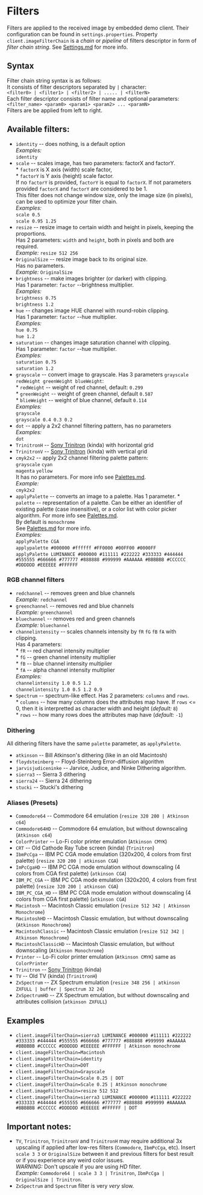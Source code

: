 # Filters

Filters are applied to the received image by embedded demo client.
Their configuration can be found in `settings.properties`.
Property `client.imageFilterChain` is a _chain_ or _pipeline_ of filters descriptor in form of _filter chain string_.
See [Settings.md](https://github.com/SR3u/gphotorepo/blob/master/documentation/Settings.md) for more info.

## Syntax
Filter chain string syntax is as follows:<br>
It consists of filter descriptors separated by `|` character:<br>
`<filter0> | <filter1> | <filter2> | ..... | <filterN>`<br>
Each filter descriptor consists of filter name and optional parameters:<br>
`<filter_name> <param0> <param1> <param2> ... <paramN>`<br>
Filters are be applied from left to right.

## Available filters:
* `identity` -- does nothing, is a default option<br>
        *Examples:*<br>`identity`
* `scale` -- scales image, has two parameters: factorX and factorY.<br>
           * `factorX` is X axis (width) scale factor,<br>
           * `factorY` is Y axis (height) scale factor.<br>
           If no `factorY` is provided, `factorY` is equal to `factorX`.
           If not parameters provided `factorX` and `factorY` are considered to be 1.<br>
           This filter does not change window size, only the image size (in pixels), can be used to optimize your filter chain.<br>
           *Examples:*<br> `scale 0.5`<br> `scale 0.95 1.25`<br>
* `resize` -- resize image to certain width and height in pixels, keeping the proportions.<br>
            Has 2 parameters: `width` and `height`, both in pixels and both are required.<br>
            *Example:* `resize 512 256`<br>
* `OriginalSize` -- resize image back to its original size.<br>Has no parameters.<br>*Example:* `OriginalSize`<br>
* `brightness` -- make images brighter (or darker) with clipping.<br>
            Has 1 parameter: `factor` --brightness multiplier. <br>
            *Examples:*<br>`brightness 0.75`<br>`brightness 1.2`<br>
* `hue` -- changes image HUE channel with round-robin clipping.<br>
            Has 1 parameter: `factor` --hue multiplier. <br>
            *Examples:*<br>`hue 0.75`<br>`hue 1.2`<br>
* `saturation` -- changes image saturation channel with clipping.<br>
            Has 1 parameter: `factor` --hue multiplier. <br>
            *Examples:*<br>`saturation 0.75`<br>`saturation 1.2`<br>                     
* `grayscale` -- convert image to grayscale. Has 3 parameters `grayscale redWeight greenWeight blueWeight`:<br>
            * `redWeight` -- weight of red channel, default: `0.299`<br>
            * `greenWeight` -- weight of green channel, default `0.587`<br>
            * `blieWeight` -- weight of blue channel, default `0.114`<br>
            *Examples:*<br>`grayscale`<br>`grayscale 0.4 0.3 0.2`<br>
* `dot` -- apply a 2x2 channel filtering pattern, has no parameters<br>
        *Examples:*<br>`dot`<br>
* `TrinitronH` -- [Sony Trinitron](https://en.wikipedia.org/wiki/Trinitron) (kinda) with horizontal grid<br>
* `TrinitronV` -- [Sony Trinitron](https://en.wikipedia.org/wiki/Trinitron) (kinda) with vertical grid<br>
* `cmyk2x2` -- apply 2x2 channel filtering palette pattern:<br>
              `grayscale` `cyan`<br>
               `magenta` `yellow`<br>
               It has no parameters.
               For more info see [Palettes.md](https://github.com/SR3u/gphotorepo/blob/master/documentation/Palettes.md).<br>
                *Example:* <br>`cmyk2x2`
* `applyPalette` -- converts an image to a palette. Has 1 parameter.
                * `palette` -- representation of a palette. Can be either an identifier of existing palette (case insensitive), 
                or a color list with color picker algorithm. For more info see [Palettes.md](https://github.com/SR3u/gphotorepo/blob/master/documentation/Palettes.md).<br>
                By default is `monochrome`<br>See [Palettes.md](https://github.com/SR3u/gphotorepo/blob/master/documentation/Palettes.md) for more info.<br>
                *Examples:* <br>`applyPalette CGA`<br>`applypalette #000000 #ffffff #FF0000 #00FF00 #0000FF`<br>
                `applyPalette LUMINANCE #000000 #111111 #222222 #333333 #444444 #555555 #666666 #777777 #888888 #999999 #AAAAAA #BBBBBB #CCCCCC #DDDDDD #EEEEEE #FFFFFF`<br>
### RGB channel filters
* `redchannel` -- removes green and blue channels<br>*Example:* `redchannel`<br>
* `greenchannel` -- removes red and blue channels<br>*Example:* `greenchannel`<br>
* `bluechannel` -- removes red and green channels<br>*Example:* `bluechannel`<br>
* `channelintensity` -- scales channels intensity by `fR` `fG` `fB` `fA` with clipping.<br>Has 4 parameters:
<br>* `fR` -- red channel intensity multiplier
<br>* `fG` -- green channel intensity multiplier
<br>* `fB` -- blue channel intensity multiplier
<br>* `fA` -- alpha channel intensity multiplier
<br>*Examples:* <br>`channelintensity 1.0 0.5 1.2`<br>`channelintensity 1.0 0.5 1.2 0.9`
* `Spectrum` -- spectrum-like effect. Has 2 parameters: `columns` and `rows`.<br>
        * `columns` -- how many columns does the attributes map have. If `rows` <= 0, then it is interpretted as character width and height (*default:* `8`)<br>
        * `rows` -- how many rows does the attributes map have (*default:* `-1`)<br>
        
### Dithering            
All dithering filters have the same `palette` parameter, as `applyPalette`.
* `atkinson` -- Bill Atkinson's dithering (like in an old Macintosh)
* `floydsteinberg` -- Floyd-Steinberg Error-diffusion algorithm
* `jarvisjudiceninke` -- Jarvice, Judice, and Ninke Dithering algorithm.
* `sierra3` -- Sierra 3 dithering           
* `sierra24` -- Sierra 24 dithering
* `stucki` -- Stucki's dithering

### Aliases (Presets)
* `Commodore64` -- Commodore 64 emulation (`resize 320 200 | Atkinson c64`)<br>
* `Commodore64HD` -- Commodore 64 emulation, but without downscaling (`Atkinson c64`)<br>
* `ColorPrinter` -- Lo-Fi color printer emulation (`Atkinson CMYK`)<br>
* `CRT` -- Old Cathode Ray Tube screen (kinda) (`Trinitron`)<br>
* `IbmPcCga` -- IBM PC CGA mode emulation (320x200, 4 colors from first palette) (`resize 320 200 | atkinson CGA`)<br>
* `ImPcCgaHD` -- IBM PC CGA mode emulation without downscaling (4 colors from CGA first palette) (`atkinson CGA`)<br>
* `IBM_PC_CGA` -- IBM PC CGA mode emulation (320x200, 4 colors from first palette) (`resize 320 200 | atkinson CGA`)<br>
* `IBM_PC_CGA_HD` -- IBM PC CGA mode emulation without downscaling (4 colors from CGA first palette) (`atkinson CGA`)<br>
* `Macintosh` -- Macintosh Classic emulation (`resize 512 342 | Atkinson Monochrome`)<br>
* `MacintoshHD` -- Macintosh Classic emulation, but without downscaling (`Atkinson Monochrome`)<br>
* `MacintoshClassic` -- Macintosh Classic emulation (`resize 512 342 | Atkinson Monochrome`)<br>
* `MacintoshClassicHD` -- Macintosh Classic emulation, but without downscaling (`Atkinson Monochrome`)<br>
* `Printer` -- Lo-Fi color printer emulation (`Atkinson CMYK`) same as `ColorPrinter`<br>
* `Trinitron` -- [Sony Trinitron](https://en.wikipedia.org/wiki/Trinitron) (kinda)<br>
* `TV` -- Old TV (kinda) (`TrinitronH`)<br>  
* `ZxSpectrum` -- ZX Spectrum emulation (`resize 348 256 | atkinson ZXFULL | buffer | Spectrum 32 24`)<br>
* `ZxSpectrumHD` -- ZX Spectrum emulation, but without downscaling and attributes collision (`atkinson ZXFULL`)<br>

## Examples
* `client.imageFilterChain=sierra3 LUMINANCE #000000 #111111 #222222 #333333 #444444 #555555 #666666 #777777 #888888 #999999 #AAAAAA #BBBBBB #CCCCCC #DDDDDD #EEEEEE #FFFFFF | Atkinson monochrome`<br>
* `client.imageFilterChain=Macintosh`<br>
* `client.imageFilterChain=identity`<br>
* `client.imageFilterChain=DOT`<br>
* `client.imageFilterChain=Grayscale`<br>
* `client.imageFilterChain=Scale 0.25 | DOT`<br>
* `client.imageFilterChain=Scale 0.25 | Atkinson monochrome`<br>
* `client.imageFilterChain=resize 512 512`<br>
* `client.imageFilterChain=sierra3 LUMINANCE #000000 #111111 #222222 #333333 #444444 #555555 #666666 #777777 #888888 #999999 #AAAAAA #BBBBBB #CCCCCC #DDDDDD #EEEEEE #FFFFFF | DOT`<br>

## Important notes: 
* `TV`, `Trinitron`, `TrinitronV` and `TrinitronH` may require additional 3x upscaling if applied after low-res filters (`Commodore`, `IbmPcCga`, etc).
Insert `scale 3 3` or `OriginalSize` between it and previous filters for best result or if you experience any weird color issues.<br>
*WARNING:* Don't upscale if you are using *HD* filter.<br>
*Example:* `Commodore64 | scale 3 3 | Trinitron`, `IbmPcCga | OriginalSize | Trinitron`.
* `ZxSpectrum` and `Spectrum` filter is very *very* slow. 
